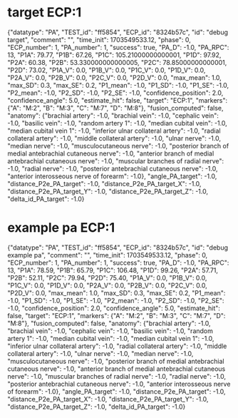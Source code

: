 # target ECP:1
{"datatype": "PA", "TEST_id": "ff5854", "ECP_id": "8324b57c", "id": "debug target", "comment": "", "time_init": 1703549533.12, "phase": 0, "ECP_number": 1, "PA_number": 1, "success": true, "PA_D": -1.0, "PA_RPC": 13, "P1A": 79.77, "P1B": 67.26, "P1C": 105.21000000000001, "P1D": 97.92, "P2A": 60.38, "P2B": 53.330000000000005, "P2C": 78.85000000000001, "P2D": 73.02, "P1A_V": 0.0, "P1B_V": 0.0, "P1C_V": 0.0, "P1D_V": 0.0, "P2A_V": 0.0, "P2B_V": 0.0, "P2C_V": 0.0, "P2D_V": 0.0, "max_mean": 1.0, "max_SD": 0.3, "max_SE": 0.2, "P1_mean": -1.0, "P1_SD": -1.0, "P1_SE": -1.0, "P2_mean": -1.0, "P2_SD": -1.0, "P2_SE": -1.0, "confidence_position": 2.0, "confidence_angle": 5.0, "estimate_hit": false, "target": "ECP:1", "markers": {"A": "M:2", "B": "M:3", "C": "M:7", "D": "M:8"}, "fusion_computed": false, "anatomy": {"brachial artery": -1.0, "brachial vein": -1.0, "cephalic vein": -1.0, "basilic vein": -1.0, "random artery 1": -1.0, "median cubital vein": -1.0, "median cubital vein 1": -1.0, "inferior ulnar collateral artery": -1.0, "radial collateral artery": -1.0, "middle collateral artery": -1.0, "ulnar nerve": -1.0, "median nerve": -1.0, "musculocutaneous nerve": -1.0, "posterior branch of medial antebrachial cutaneous nerve": -1.0, "anterior branch of medial antebrachial cutaneous nerve": -1.0, "muscular branches of radial nerve": -1.0, "radial nerve": -1.0, "posterior antebrachial cutaneous nerve": -1.0, "anterior interosseous nerve of forearm": -1.0}, "angle_PA_target": -1.0, "distance_P2e_PA_target": -1.0, "distance_P2e_PA_target_X": -1.0, "distance_P2e_PA_target_Y": -1.0, "distance_P2e_PA_target_Z": -1.0, "delta_id_PA_target": -1.0}


# example pa ECP:1
{"datatype": "PA", "TEST_id": "ff5854", "ECP_id": "8324b57c", "id": "debug example pa", "comment": "", "time_init": 1703549533.12, "phase": 0, "ECP_number": 1, "PA_number": 1, "success": true, "PA_D": -1.0, "PA_RPC": 13, "P1A": 78.59, "P1B": 65.79, "P1C": 106.48, "P1D": 99.26, "P2A": 57.71, "P2B": 52.11, "P2C": 79.94, "P2D": 75.40, "P1A_V": 0.0, "P1B_V": 0.0, "P1C_V": 0.0, "P1D_V": 0.0, "P2A_V": 0.0, "P2B_V": 0.0, "P2C_V": 0.0, "P2D_V": 0.0, "max_mean": 1.0, "max_SD": 0.3, "max_SE": 0.2, "P1_mean": -1.0, "P1_SD": -1.0, "P1_SE": -1.0, "P2_mean": -1.0, "P2_SD": -1.0, "P2_SE": -1.0, "confidence_position": 2.0, "confidence_angle": 5.0, "estimate_hit": false, "target": "ECP:1", "markers": {"A": "M:2", "B": "M:3", "C": "M:7", "D": "M:8"}, "fusion_computed": false, "anatomy": {"brachial artery": -1.0, "brachial vein": -1.0, "cephalic vein": -1.0, "basilic vein": -1.0, "random artery 1": -1.0, "median cubital vein": -1.0, "median cubital vein 1": -1.0, "inferior ulnar collateral artery": -1.0, "radial collateral artery": -1.0, "middle collateral artery": -1.0, "ulnar nerve": -1.0, "median nerve": -1.0, "musculocutaneous nerve": -1.0, "posterior branch of medial antebrachial cutaneous nerve": -1.0, "anterior branch of medial antebrachial cutaneous nerve": -1.0, "muscular branches of radial nerve": -1.0, "radial nerve": -1.0, "posterior antebrachial cutaneous nerve": -1.0, "anterior interosseous nerve of forearm": -1.0}, "angle_PA_target": -1.0, "distance_P2e_PA_target": -1.0, "distance_P2e_PA_target_X": -1.0, "distance_P2e_PA_target_Y": -1.0, "distance_P2e_PA_target_Z": -1.0, "delta_id_PA_target": -1.0}